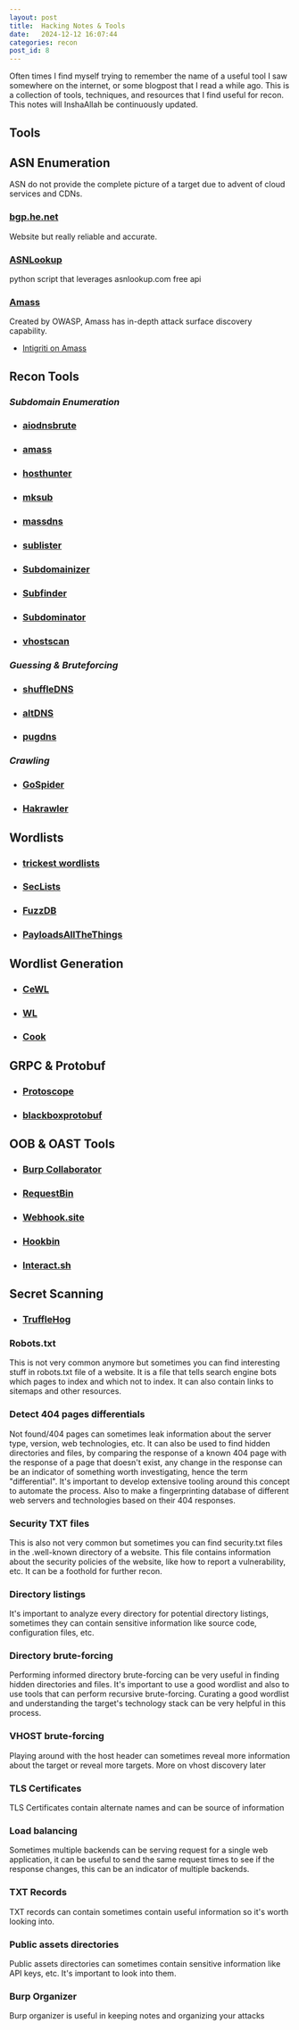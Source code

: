```yaml
---
layout: post
title:  Hacking Notes & Tools
date:   2024-12-12 16:07:44
categories: recon
post_id: 8
---
```


Often times I find myself trying to remember the name of a useful tool I saw somewhere on the internet, or some blogpost that I read a while ago. This is a collection of tools, techniques, and resources that I find useful for recon. This notes will InshaAllah be continuously updated.

## Tools

## **ASN Enumeration**

ASN do not provide the complete picture of a target due to advent of cloud services and CDNs.

### [bgp.he.net](https://bgp.he.net/)

Website but really reliable and accurate.

### [ASNLookup](https://github.com/yassineaboukir/Asnlookup)

python script that leverages asnlookup.com free api

### [Amass](https://github.com/owasp-amass/amass)

Created by OWASP, Amass has in-depth attack surface discovery capability.

- [Intigriti on Amass](https://blog.intigriti.com/hacking-tools/hacker-tools-amass-hunting-for-subdomains)

## **Recon Tools**

### ***Subdomain Enumeration***

- ### [aiodnsbrute](https://github.com/blark/aiodnsbrute)

- ### [amass](https://github.com/owasp-amass/amass)

- ### [hosthunter](https://github.com/SpiderLabs/HostHunter)

- ### [mksub](https://github.com/trickest/mksub)

- ### [massdns](https://github.com/blechschmidt/massdns)

- ### [sublister](https://github.com/aboul3la/Sublist3r)

- ### [Subdomainizer](https://github.com/nsonaniya2010/SubDomainizer)

- ### [Subfinder](https://github.com/projectdiscovery/subfinder)

- ### [Subdominator](https://github.com/RevoltSecurities/Subdominator)

- ### [vhostscan](https://github.com/codingo/VHostScan)

### ***Guessing & Bruteforcing***

- ### [shuffleDNS](https://github.com/projectdiscovery/shuffledns)

- ### [altDNS](https://github.com/infosec-au/altdns)

- ### [pugdns](https://github.com/c3l3si4n/pugdns)

### ***Crawling***

- ### [GoSpider](https://github.com/jaeles-project/gospider)

- ### [Hakrawler](https://github.com/hakluke/hakrawler)

## **Wordlists**

- ### [trickest wordlists](https://github.com/trickest/wordlists)

- ### [SecLists](https://github.com/danielmiessler/SecLists)

- ### [FuzzDB](https://github.com/fuzzdb-project/fuzzdb)

- ### [PayloadsAllTheThings](https://github.com/swisskyrepo/PayloadsAllTheThings)

## **Wordlist Generation**

- ### [CeWL](https://github.com/digininja/CeWL)

- ### [WL](https://github.com/s0md3v/wl)

- ### [Cook](https://github.com/giteshnxtlvl/cook)

## **GRPC & Protobuf**

- ### [Protoscope](https://github.com/protocolbuffers/protoscope)

- ### [blackboxprotobuf](https://github.com/nccgroup/blackboxprotobuf)

## **OOB & OAST Tools**

- ### [Burp Collaborator](https://portswigger.net/burp/documentation/collaborator)

- ### [RequestBin](https://requestbin.com/)

- ### [Webhook.site](https://webhook.site/)

- ### [Hookbin](https://hookbin.com/)

- ### [Interact.sh](https://app.interactsh.com/#/)

## **Secret Scanning**

- ### [TruffleHog](https://github.com/trufflesecurity/trufflehog)

### Robots.txt

This is not very common anymore but sometimes you can find interesting stuff in robots.txt file of a website. It is a file that tells search engine bots which pages to index and which not to index. It can also contain links to sitemaps and other resources.

### Detect 404 pages differentials

Not found/404 pages can sometimes leak information about the server type, version, web technologies, etc. It can also be used to find hidden directories and files, by comparing the response of a known 404 page with the response of a page that doesn't exist, any change in the response can be an indicator of something worth investigating, hence the term "differential". It's important to develop extensive tooling around this concept to automate the process. Also to make a fingerprinting database of different web servers and technologies based on their 404 responses.

### Security TXT files

This is also not very common but sometimes you can find security.txt files in the .well-known directory of a website. This file contains information about the security policies of the website, like how to report a vulnerability, etc. It can be a foothold for further recon.

### Directory listings

It's important to analyze every directory for potential directory listings, sometimes they can contain sensitive information like source code, configuration files, etc.

### Directory brute-forcing

Performing informed directory brute-forcing can be very useful in finding hidden directories and files. It's important to use a good wordlist and also to use tools that can perform recursive brute-forcing. Curating a good wordlist and understanding the target's technology stack can be very helpful in this process.

### VHOST brute-forcing

Playing around with the host header can sometimes reveal more information about the target or reveal more targets. More on vhost discovery later

### TLS Certificates

TLS Certificates contain alternate names and can be source of information

### Load balancing

Sometimes multiple backends can be serving request for a single web application, it can be useful to send the same request times to see if the response changes, this can be an indicator of multiple backends.

### TXT Records

TXT records can contain sometimes contain useful information so it's worth looking into.

### Public assets directories

Public assets directories can sometimes contain sensitive information like API keys, etc. It's important to look into them.

### Burp Organizer

Burp organizer is useful in keeping notes and organizing your attacks

